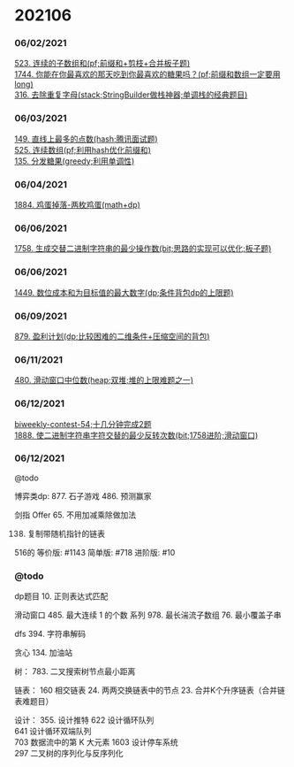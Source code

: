 # 202106

### 06/02/2021
[523. 连续的子数组和(pf;前缀和+剪枝+合并板子题)](../../java/org/rongjoker/prefix/ContinuousSubarraySum523.java)<br>
[1744. 你能在你最喜欢的那天吃到你最喜欢的糖果吗？(pf;前缀和数组一定要用long)](../../java/org/rongjoker/prefix/CanEat1744.java)<br>
[316. 去除重复字母(stack;StringBuilder做栈神器;单调栈的经典题目)](../../java/org/rongjoker/stack/RemoveDuplicateLetters316.java)<br>

### 06/03/2021
[149. 直线上最多的点数(hash;腾讯面试题)](../../java/org/rongjoker/array/MaxPoints149.java)<br>
[525. 连续数组(pf;利用hash优化前缀和)](../../java/org/rongjoker/prefix/FindMaxLength525.java)<br>
[135. 分发糖果(greedy;利用单调性)](../../java/org/rongjoker/greedy/Candy135.java)<br>


### 06/04/2021
[1884. 鸡蛋掉落-两枚鸡蛋(math+dp)](../../java/org/rongjoker/dp/target/TwoEggDrop1884.java)<br>


### 06/06/2021
[1758. 生成交替二进制字符串的最少操作数(bit;思路的实现可以优化;板子题)](../../java/org/rongjoker/bit/MinOperations1758.java)<br>



### 06/06/2021
[1449. 数位成本和为目标值的最大数字(dp;条件背包dp的上限题)](../../java/org/rongjoker/dp/pack/LargestNumber1449.java)<br>



### 06/09/2021
[879. 盈利计划(dp;比较困难的二维条件+压缩空间的背包)](../../java/org/rongjoker/dp/target/ProfitableSchemes879.java)<br>


### 06/11/2021
[480. 滑动窗口中位数(heap;双堆;堆的上限难题之一)](../../java/org/rongjoker/sw/MedianSlidingWindow480.java)<br>


### 06/12/2021
[biweekly-contest-54;十几分钟完成2题](../../java/org/rongjoker/contest/biweekly54)<br>
[1888. 使二进制字符串字符交替的最少反转次数(bit;1758进阶;滑动窗口)](../../java/org/rongjoker/bit/MinFlips1888.java)<br>


### 06/12/2021

@todo


博弈类dp:
877. 石子游戏
486. 预测赢家

剑指 Offer 65. 不用加减乘除做加法


138. 复制带随机指针的链表

516的
等价版: #1143
简单版: #718
进阶版: #10



### @todo

dp题目
10. 正则表达式匹配


滑动窗口
485. 最大连续 1 的个数 系列
978. 最长湍流子数组
76. 最小覆盖子串




dfs
394. 字符串解码



贪心
134. 加油站

树：
783. 二叉搜索树节点最小距离

链表：
     160
     相交链表
     24. 两两交换链表中的节点
    23. 合并K个升序链表（合并链表难题目）

设计：
355. 设计推特
     622
     设计循环队列  
     641
     设计循环双端队列  
     703
     数据流中的第 K 大元素
     1603
     设计停车系统  
     297
     二叉树的序列化与反序列化  









